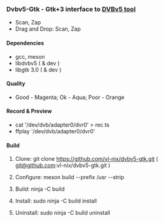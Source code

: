 ### Dvbv5-Gtk - Gtk+3 interface to [DVBv5 tool](https://www.linuxtv.org/wiki/index.php/DVBv5_Tools)

* Scan, Zap
* Drag and Drop: Scan, Zap

#### Dependencies

* gcc, meson
* libdvbv5 ( & dev )
* libgtk 3.0 ( & dev )

#### Quality

* Good - Magenta; Ok - Aqua; Poor - Orange

#### Record & Preview

* cat '/dev/dvb/adapter0/dvr0' > rec.ts
* ffplay '/dev/dvb/adapter0/dvr0'

#### Build

1. Clone: git clone https://github.com/vl-nix/dvbv5-gtk.git ( git@github.com:vl-nix/dvbv5-gtk.git )

2. Configure: meson build --prefix /usr --strip

3. Build: ninja -C build

4. Install: sudo ninja -C build install

5. Uninstall: sudo ninja -C build uninstall

